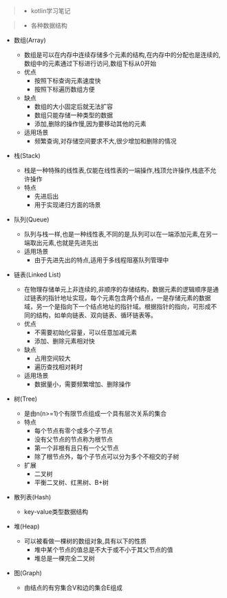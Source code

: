 > * kotlin学习笔记 

> * 各种数据结构 
* 数组(Array) 
    * 数组是可以在内存中连续存储多个元素的结构,在内存中的分配也是连续的,数组中的元素通过下标进行访问,数组下标从0开始
    * 优点
        * 按照下标查询元素速度快
        * 按照下标遍历数组方便
    * 缺点
        * 数组的大小固定后就无法扩容
        * 数组只能存储一种类型的数据
        * 添加,删除的操作慢,因为要移动其他的元素
    * 适用场景
        * 频繁查询,对存储空间要求不大,很少增加和删除的情况
        
* 栈(Stack)
    * 栈是一种特殊的线性表,仅能在线性表的一端操作,栈顶允许操作,栈底不允许操作
    * 特点
        * 先进后出
        * 用于实现递归方面的场景

* 队列(Queue)
    * 队列与栈一样,也是一种线性表,不同的是,队列可以在一端添加元素,在另一端取出元素,也就是先进先出
    * 适用场景
        * 由于先进先出的特点,适用于多线程阻塞队列管理中

* 链表(Linked List)
    * 在物理存储单元上非连续的,非顺序的存储结构，数据元素的逻辑顺序是通过链表的指针地址实现，每个元素包含两个结点，一是存储元素的数据域，另一个是指向下一个结点地址的指针域。根据指针的指向，可形成不同的结构，如单向链表、双向链表、循环链表等。
    * 优点
        * 不需要初始化容量，可以任意加减元素
        * 添加、删除元素相对快
    * 缺点
        * 占用空间较大
        * 遍历查找相对耗时
    * 适用场景
        * 数据量小，需要频繁增加、删除操作
        
* 树(Tree)
    * 是由n(n>=1)个有限节点组成一个具有层次关系的集合
    * 特点
        * 每个节点有零个或多个子节点
        * 没有父节点的节点称为根节点
        * 第一个非根有且只有一个父节点
        * 除了根节点外，每个子节点可以分为多个不相交的子树
    * 扩展
        * 二叉树
        * 平衡二叉树、红黑树、B+树
        
 * 散列表(Hash)
    * key-value类型数据结构
    
 * 堆(Heap)
    * 可以被看做一棵树的数组对象,具有以下的性质
        * 堆中某个节点的值总是不大于或不小于其父节点的值
        * 堆总是一棵完全二叉树
        
 * 图(Graph)
    * 由结点的有穷集合V和边的集合E组成